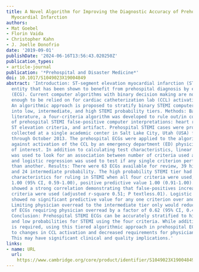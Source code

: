 ```yaml
---
title: A Novel Algorithm for Improving the Diagnostic Accuracy of Prehospital ST-Elevation
  Myocardial Infarction
authors:
- Mat Goebel
- Florin Vaida
- Christopher Kahn
- J. Joelle Donofrio
date: '2019-09-01'
publishDate: '2024-06-16T13:56:43.020250Z'
publication_types:
- article-journal
publication: '*Prehospital and Disaster Medicine*'
doi: 10.1017/S1049023X19004849
abstract: 'Introduction: ST-segment elevation myocardial infarction (STEMI) is a time-sensitive
  entity that has been shown to benefit from prehospital diagnosis by electrocardiogram
  (ECG). Current computer algorithms with binary decision making are not accurate
  enough to be relied on for cardiac catheterization lab (CCL) activation. Hypothesis:
  An algorithmic approach is proposed to stratify binary STEMI computerized ECG interpretations
  into low, intermediate, and high STEMI probability tiers. Methods: Based on previous
  literature, a four-criteria algorithm was developed to rule out/in common causes
  of prehospital STEMI false-positive computer interpretations: heart rate, QRS width,
  ST elevation criteria, and artifact. Prehospital STEMI cases were prospectively
  collected at a single academic center in Salt Lake City, Utah (USA) from May 2012
  through October 2013. The prehospital ECGs were applied to the algorithm and compared
  against activation of the CCL by an emergency department (ED) physician as the outcome
  of interest. In addition to calculating test characteristics, linear regression
  was used to look for an association between number of criteria used and accuracy,
  and logistic regression was used to test if any single criterion performed better
  than another. Results: There were 63 ECGs available for review, 39 high probability
  and 24 intermediate probability. The high probability STEMI tier had excellent test
  characteristics for ruling in STEMI when all four criteria were used, specificity
  1.00 (95% CI, 0.59-1.00), positive predictive value 1.00 (0.91-1.00). Linear regression
  showed a strong correlation demonstrating that false-positives increased as fewer
  criteria were used (adjusted r-square 0.51; P textless.01). Logistic regression
  showed no significant predictive value for any one criterion over another (P = .80).
  Limiting physician overread to the intermediate tier only would reduce the number
  of ECGs requiring physician overread by a factor of 0.62 (95% CI, 0.48-0.75; P textless.01).
  Conclusion: Prehospital STEMI ECGs can be accurately stratified to high, intermediate,
  and low probabilities for STEMI using the four criteria. While additional study
  is required, using this tiered algorithmic approach in prehospital ECGs could lead
  to changes in CCL activation and decreased requirements for physician overread.
  This may have significant clinical and quality implications.'
links:
- name: URL
  url: 
    https://www.cambridge.org/core/product/identifier/S1049023X19004849/type/journal_article
---
```

